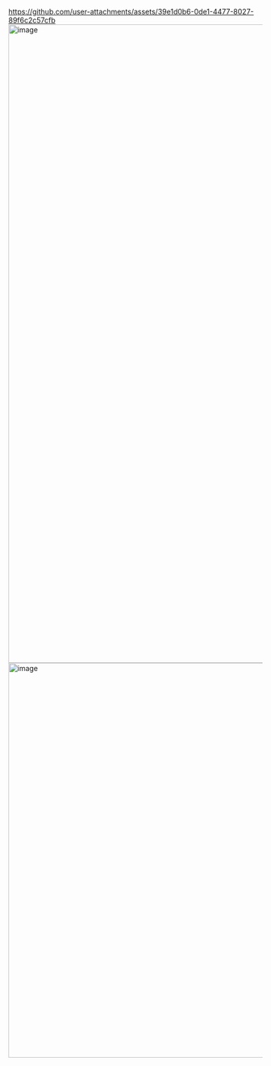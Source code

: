 https://github.com/user-attachments/assets/39e1d0b6-0de1-4477-8027-89f6c2c57cfb
<img width="2550" height="1265" alt="image" src="https://github.com/user-attachments/assets/ced2786b-f30f-422f-ba61-903e86786e76" />
<img width="1465" height="782" alt="image" src="https://github.com/user-attachments/assets/00dd4904-73b8-4555-a8ac-88592c2fb78b" />

